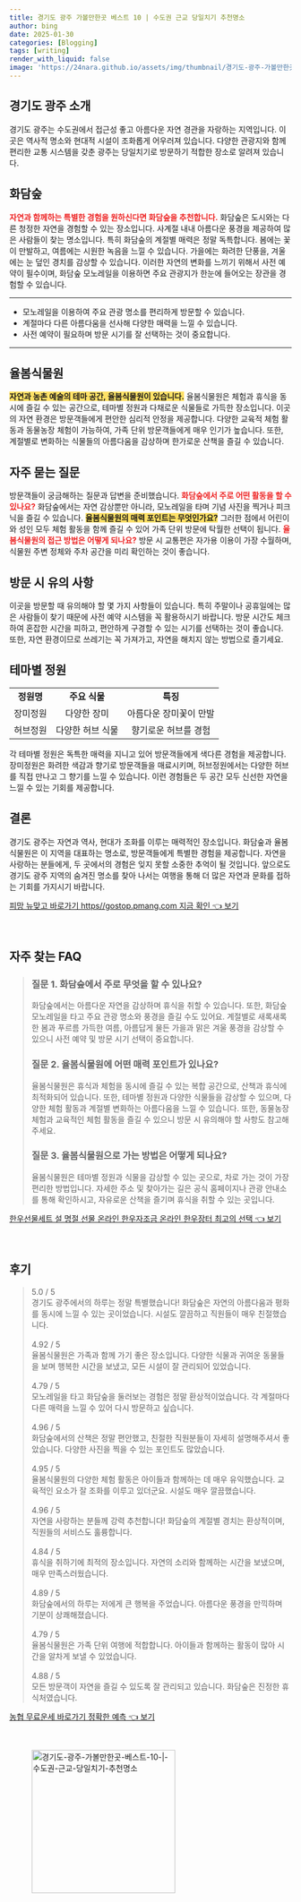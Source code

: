 ```yaml
---
title: 경기도 광주 가볼만한곳 베스트 10 | 수도권 근교 당일치기 추천명소
author: bing
date: 2025-01-30
categories: [Blogging]
tags: [writing]
render_with_liquid: false
image: 'https://24nara.github.io/assets/img/thumbnail/경기도-광주-가볼만한곳-베스트-10-|-수도권-근교-당일치기-추천명소.webp'
---
```



<h2 id='경기도 광주 소개'>경기도 광주 소개</h2>

<p>경기도 광주는 수도권에서 접근성 좋고 아름다운 자연 경관을 자랑하는 지역입니다. 이곳은 역사적 명소와 현대적 시설이 조화롭게 어우러져 있습니다. 다양한 관광지와 함께 편리한 교통 시스템을 갖춘 광주는 당일치기로 방문하기 적합한 장소로 알려져 있습니다.</p>

<h2 id='화담숲'>화담숲</h2>

<p><b><span style="color: #ee2323;">자연과 함께하는 특별한 경험을 원하신다면 화담숲을 추천합니다.</span></b> 화담숲은 도시와는 다른 청정한 자연을 경험할 수 있는 장소입니다. 사계절 내내 아름다운 풍경을 제공하여 많은 사람들이 찾는 명소입니다. 특히 화담숲의 계절별 매력은 정말 독특합니다. 봄에는 꽃이 만발하고, 여름에는 시원한 녹음을 느낄 수 있습니다. 가을에는 화려한 단풍을, 겨울에는 눈 덮인 경치를 감상할 수 있습니다. 이러한 자연의 변화를 느끼기 위해서 사전 예약이 필수이며, 화담숲 모노레일을 이용하면 주요 관광지가 한눈에 들어오는 장관을 경험할 수 있습니다.</p>

<hr />

<ul>
    <li>모노레일을 이용하여 주요 관광 명소를 편리하게 방문할 수 있습니다.</li>
    <li>계절마다 다른 아름다움을 선사해 다양한 매력을 느낄 수 있습니다.</li>
    <li>사전 예약이 필요하며 방문 시기를 잘 선택하는 것이 중요합니다.</li>
</ul>

<hr />

<h2 id='율봄식물원'>율봄식물원</h2>

<p><b><span style="background-color: #ffe066;">자연과 농촌 예술의 테마 공간, 율봄식물원이 있습니다.</span></b> 율봄식물원은 체험과 휴식을 동시에 즐길 수 있는 공간으로, 테마별 정원과 다채로운 식물들로 가득한 장소입니다. 이곳의 자연 환경은 방문객들에게 편안한 심리적 안정을 제공합니다. 다양한 교육적 체험 활동과 동물농장 체험이 가능하여, 가족 단위 방문객들에게 매우 인기가 높습니다. 또한, 계절별로 변화하는 식물들의 아름다움을 감상하며 한가로운 산책을 즐길 수 있습니다.</p>

<h2 id='자주 묻는 질문'>자주 묻는 질문</h2>

<p>방문객들이 궁금해하는 질문과 답변을 준비했습니다. <b><span style="color: #ee2323;">화담숲에서 주로 어떤 활동을 할 수 있나요?</span></b> 화담숲에서는 자연 감상뿐만 아니라, 모노레일을 타며 기념 사진을 찍거나 피크닉을 즐길 수 있습니다. <b><span style="background-color: #ffe066;">율봄식물원의 매력 포인트는 무엇인가요?</span></b> 그러한 점에서 어린이와 성인 모두 체험 활동을 함께 즐길 수 있어 가족 단위 방문에 탁월한 선택이 됩니다. <b><span style="color: #ee2323;">율봄식물원의 접근 방법은 어떻게 되나요?</span></b> 방문 시 교통편은 자가용 이용이 가장 수월하며, 식물원 주변 정체와 주차 공간을 미리 확인하는 것이 좋습니다.</p>

<h2 id='방문 시 유의 사항'>방문 시 유의 사항</h2>

<p>이곳을 방문할 때 유의해야 할 몇 가지 사항들이 있습니다. 특히 주말이나 공휴일에는 많은 사람들이 찾기 때문에 사전 예약 시스템을 꼭 활용하시기 바랍니다. 방문 시간도 체크하여 혼잡한 시간을 피하고, 편안하게 구경할 수 있는 시기를 선택하는 것이 좋습니다. 또한, 자연 환경이므로 쓰레기는 꼭 가져가고, 자연을 해치지 않는 방법으로 즐기세요.</p>

<h2 id='테마별 정원'>테마별 정원</h2>

<table>
    <tr>
        <td style="text-align: center; height: 17px;"><b>정원명</b></td>
        <td style="text-align: center; height: 17px;"><b>주요 식물</b></td>
        <td style="text-align: center; height: 17px;"><b>특징</b></td>
    </tr>
    <tr>
        <td style="text-align: center; height: 17px;">장미정원</td>
        <td style="text-align: center; height: 17px;">다양한 장미</td>
        <td style="text-align: center; height: 17px;">아름다운 장미꽃이 만발</td>
    </tr>
    <tr>
        <td style="text-align: center; height: 17px;">허브정원</td>
        <td style="text-align: center; height: 17px;">다양한 허브 식물</td>
        <td style="text-align: center; height: 17px;">향기로운 허브를 경험</td>
    </tr>
</table>

<p>각 테마별 정원은 독특한 매력을 지니고 있어 방문객들에게 색다른 경험을 제공합니다. 장미정원은 화려한 색감과 향기로 방문객들을 매료시키며, 허브정원에서는 다양한 허브를 직접 만나고 그 향기를 느낄 수 있습니다. 이런 경험들은 두 공간 모두 신선한 자연을 느낄 수 있는 기회를 제공합니다.</p>

<h2 id='결론'>결론</h2>

<p>경기도 광주는 자연과 역사, 현대가 조화를 이루는 매력적인 장소입니다. 화담숲과 율봄식물원은 이 지역을 대표하는 명소로, 방문객들에게 특별한 경험을 제공합니다. 자연을 사랑하는 분들에게, 두 곳에서의 경험은 잊지 못할 소중한 추억이 될 것입니다. 앞으로도 경기도 광주 지역의 숨겨진 명소를 찾아 나서는 여행을 통해 더 많은 자연과 문화를 접하는 기회를 가지시기 바랍니다.</p>


<p><a class="click-button" title="피망 뉴맞고 바로가기 https//gostop.pmang.com 지금 확인" href="https://24nara.github.io/posts/%ED%94%BC%EB%A7%9D-%EB%89%B4%EB%A7%9E%EA%B3%A0-%EB%B0%94%EB%A1%9C%EA%B0%80%EA%B8%B0-httpsgostop.pmang.com-%EC%A7%80%EA%B8%88-%ED%99%95%EC%9D%B8/" rel="dofollow">피망 뉴맞고 바로가기 https//gostop.pmang.com 지금 확인 👈 보기</a></p><br>
<h2 id='자주_찾는_FAQ'>자주 찾는 FAQ</h2>
<div itemscope="" itemtype="https://schema.org/FAQPage"> 
<blockquote> 
<div itemscope="" itemprop="mainEntity" itemtype="https://schema.org/Question"> 
<h3 itemprop="name">질문 1. 화담숲에서 주로 무엇을 할 수 있나요?</h3> 
<div itemscope="" itemprop="acceptedAnswer" itemtype="https://schema.org/Answer"> 
<span itemprop="text"> 
<p>화담숲에서는 아름다운 자연을 감상하며 휴식을 취할 수 있습니다. 또한, 화담숲 모노레일을 타고 주요 관광 명소와 풍경을 즐길 수도 있어요. 계절별로 새록새록한 봄과 푸르름 가득한 여름, 아름답게 물든 가을과 맑은 겨울 풍경을 감상할 수 있으니 사전 예약 및 방문 시기 선택이 중요합니다.</p> 
</span> 
</div> 
</div> 
<div itemscope="" itemprop="mainEntity" itemtype="https://schema.org/Question"> 
<h3 itemprop="name">질문 2. 율봄식물원에 어떤 매력 포인트가 있나요?</h3> 
<div itemscope="" itemprop="acceptedAnswer" itemtype="https://schema.org/Answer"> 
<span itemprop="text"> 
<p>율봄식물원은 휴식과 체험을 동시에 즐길 수 있는 복합 공간으로, 산책과 휴식에 최적화되어 있습니다. 또한, 테마별 정원과 다양한 식물들을 감상할 수 있으며, 다양한 체험 활동과 계절별 변화하는 아름다움을 느낄 수 있습니다. 또한, 동물농장 체험과 교육적인 체험 활동을 즐길 수 있으니 방문 시 유의해야 할 사항도 참고해주세요.</p> 
</span> 
</div> 
</div> 
<div itemscope="" itemprop="mainEntity" itemtype="https://schema.org/Question"> 
<h3 itemprop="name">질문 3. 율봄식물원으로 가는 방법은 어떻게 되나요?</h3> 
<div itemscope="" itemprop="acceptedAnswer" itemtype="https://schema.org/Answer"> 
<span itemprop="text"> 
<p>율봄식물원은 테마별 정원과 식물을 감상할 수 있는 곳으로, 차로 가는 것이 가장 편리한 방법입니다. 자세한 주소 및 찾아가는 길은 공식 홈페이지나 관광 안내소를 통해 확인하시고, 자유로운 산책을 즐기며 휴식을 취할 수 있는 곳입니다.</p> 
</span> 
</div> 
</div> 
</blockquote> 
</div>
<p><a class="click-button" title="한우선물세트 설 명절 선물 온라인 한우자조금 온라인 한우장터 최고의 선택" href="https://24nara.github.io/posts/%ED%95%9C%EC%9A%B0%EC%84%A0%EB%AC%BC%EC%84%B8%ED%8A%B8-%EC%84%A4-%EB%AA%85%EC%A0%88-%EC%84%A0%EB%AC%BC-%EC%98%A8%EB%9D%BC%EC%9D%B8-%ED%95%9C%EC%9A%B0%EC%9E%90%EC%A1%B0%EA%B8%88-%EC%98%A8%EB%9D%BC%EC%9D%B8-%ED%95%9C%EC%9A%B0%EC%9E%A5%ED%84%B0-%EC%B5%9C%EA%B3%A0%EC%9D%98-%EC%84%A0%ED%83%9D/" rel="dofollow">한우선물세트 설 명절 선물 온라인 한우자조금 온라인 한우장터 최고의 선택 👈 보기</a></p><br>
<h2 id='후기'>후기</h2>
<div itemscope itemtype="https://schema.org/Product">
  <blockquote>
  <div itemprop="review" itemscope itemtype="https://schema.org/Review">
      <div itemprop="reviewRating" itemscope itemtype="https://schema.org/Rating"> <span itemprop="ratingValue">5.0</span> / <span itemprop="bestRating">5</span> </div>
      <span itemprop="reviewBody">경기도 광주에서의 하루는 정말 특별했습니다! 화담숲은 자연의 아름다움과 평화를 동시에 느낄 수 있는 곳이었습니다. 시설도 깔끔하고 직원들이 매우 친절했습니다.</span>
  </div>
  <br>
  <div itemprop="review" itemscope itemtype="https://schema.org/Review">
      <div itemprop="reviewRating" itemscope itemtype="https://schema.org/Rating"> <span itemprop="ratingValue">4.92</span> / <span itemprop="bestRating">5</span> </div>
      <span itemprop="reviewBody">율봄식물원은 가족과 함께 가기 좋은 장소입니다. 다양한 식물과 귀여운 동물들을 보며 행복한 시간을 보냈고, 모든 시설이 잘 관리되어 있었습니다.</span>
  </div>
  <br>
  <div itemprop="review" itemscope itemtype="https://schema.org/Review">
      <div itemprop="reviewRating" itemscope itemtype="https://schema.org/Rating"> <span itemprop="ratingValue">4.79</span> / <span itemprop="bestRating">5</span> </div>
      <span itemprop="reviewBody">모노레일을 타고 화담숲을 둘러보는 경험은 정말 환상적이었습니다. 각 계절마다 다른 매력을 느낄 수 있어 다시 방문하고 싶습니다.</span>
  </div>
  <br>
  <div itemprop="review" itemscope itemtype="https://schema.org/Review">
      <div itemprop="reviewRating" itemscope itemtype="https://schema.org/Rating"> <span itemprop="ratingValue">4.96</span> / <span itemprop="bestRating">5</span> </div>
      <span itemprop="reviewBody">화담숲에서의 산책은 정말 편안했고, 친절한 직원분들이 자세히 설명해주셔서 좋았습니다. 다양한 사진을 찍을 수 있는 포인트도 많았습니다.</span>
  </div>
  <br>
  <div itemprop="review" itemscope itemtype="https://schema.org/Review">
      <div itemprop="reviewRating" itemscope itemtype="https://schema.org/Rating"> <span itemprop="ratingValue">4.95</span> / <span itemprop="bestRating">5</span> </div>
      <span itemprop="reviewBody">율봄식물원의 다양한 체험 활동은 아이들과 함께하는 데 매우 유익했습니다. 교육적인 요소가 잘 조화를 이루고 있더군요. 시설도 매우 깔끔했습니다.</span>
  </div>
  <br>
  <div itemprop="review" itemscope itemtype="https://schema.org/Review">
      <div itemprop="reviewRating" itemscope itemtype="https://schema.org/Rating"> <span itemprop="ratingValue">4.96</span> / <span itemprop="bestRating">5</span> </div>
      <span itemprop="reviewBody">자연을 사랑하는 분들께 강력 추천합니다! 화담숲의 계절별 경치는 환상적이며, 직원들의 서비스도 훌륭합니다.</span>
  </div>
  <br>
  <div itemprop="review" itemscope itemtype="https://schema.org/Review">
      <div itemprop="reviewRating" itemscope itemtype="https://schema.org/Rating"> <span itemprop="ratingValue">4.84</span> / <span itemprop="bestRating">5</span> </div>
      <span itemprop="reviewBody">휴식을 취하기에 최적의 장소입니다. 자연의 소리와 함께하는 시간을 보냈으며, 매우 만족스러웠습니다.</span>
  </div>
  <br>
  <div itemprop="review" itemscope itemtype="https://schema.org/Review">
      <div itemprop="reviewRating" itemscope itemtype="https://schema.org/Rating"> <span itemprop="ratingValue">4.89</span> / <span itemprop="bestRating">5</span> </div>
      <span itemprop="reviewBody">화담숲에서의 하루는 저에게 큰 행복을 주었습니다. 아름다운 풍경을 만끽하며 기분이 상쾌해졌습니다.</span>
  </div>
  <br>
  <div itemprop="review" itemscope itemtype="https://schema.org/Review">
      <div itemprop="reviewRating" itemscope itemtype="https://schema.org/Rating"> <span itemprop="ratingValue">4.79</span> / <span itemprop="bestRating">5</span> </div>
      <span itemprop="reviewBody">율봄식물원은 가족 단위 여행에 적합합니다. 아이들과 함께하는 활동이 많아 시간을 알차게 보낼 수 있었습니다.</span>
  </div>
  <br>
  <div itemprop="review" itemscope itemtype="https://schema.org/Review">
      <div itemprop="reviewRating" itemscope itemtype="https://schema.org/Rating"> <span itemprop="ratingValue">4.88</span> / <span itemprop="bestRating">5</span> </div>
      <span itemprop="reviewBody">모든 방문객이 자연을 즐길 수 있도록 잘 관리되고 있습니다. 화담숲은 진정한 휴식처였습니다.</span>
  </div>
  </blockquote>
</div>
<p><a class="click-button" title="농협 무료운세 바로가기 정확한 예측" href="https://24nara.github.io/posts/%EB%86%8D%ED%98%91-%EB%AC%B4%EB%A3%8C%EC%9A%B4%EC%84%B8-%EB%B0%94%EB%A1%9C%EA%B0%80%EA%B8%B0-%EC%A0%95%ED%99%95%ED%95%9C-%EC%98%88%EC%B8%A1/" rel="dofollow">농협 무료운세 바로가기 정확한 예측 👈 보기</a></p><br>
<figure class="image"><img src="https://24nara.github.io/assets/img/thumbnail/경기도-광주-가볼만한곳-베스트-10-|-수도권-근교-당일치기-추천명소.webp" alt="경기도-광주-가볼만한곳-베스트-10-|-수도권-근교-당일치기-추천명소" width="256" height="256"></figure>
